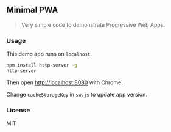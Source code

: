 
Minimal PWA
----

> Very simple code to demonstrate Progressive Web Apps.

### Usage

This demo app runs on `localhost`.

```bash
npm install http-server -g
http-server
```

Then open <http://localhost:8080> with Chrome.

Change `cacheStorageKey` in `sw.js` to update app version.

### License

MIT
